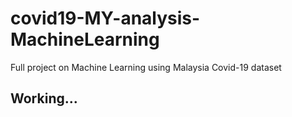 # covid19-MY-analysis-MachineLearning
Full project on Machine Learning using Malaysia Covid-19 dataset

## Working...

